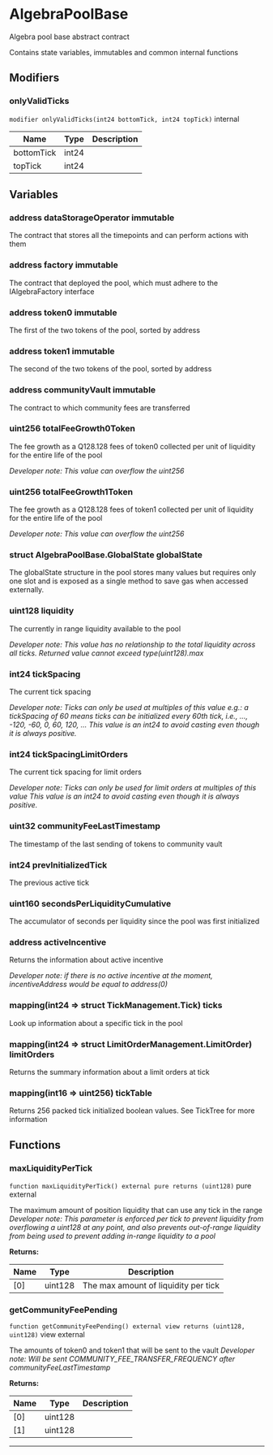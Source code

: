 

# AlgebraPoolBase


Algebra pool base abstract contract

Contains state variables, immutables and common internal functions


## Modifiers
### onlyValidTicks


`modifier onlyValidTicks(int24 bottomTick, int24 topTick)`  internal





| Name | Type | Description |
| ---- | ---- | ----------- |
| bottomTick | int24 |  |
| topTick | int24 |  |




## Variables
### address dataStorageOperator immutable

The contract that stores all the timepoints and can perform actions with them

### address factory immutable

The contract that deployed the pool, which must adhere to the IAlgebraFactory interface

### address token0 immutable

The first of the two tokens of the pool, sorted by address

### address token1 immutable

The second of the two tokens of the pool, sorted by address

### address communityVault immutable

The contract to which community fees are transferred

### uint256 totalFeeGrowth0Token 

The fee growth as a Q128.128 fees of token0 collected per unit of liquidity for the entire life of the pool

*Developer note: This value can overflow the uint256*
### uint256 totalFeeGrowth1Token 

The fee growth as a Q128.128 fees of token1 collected per unit of liquidity for the entire life of the pool

*Developer note: This value can overflow the uint256*
### struct AlgebraPoolBase.GlobalState globalState 

The globalState structure in the pool stores many values but requires only one slot
and is exposed as a single method to save gas when accessed externally.

### uint128 liquidity 

The currently in range liquidity available to the pool

*Developer note: This value has no relationship to the total liquidity across all ticks.
Returned value cannot exceed type(uint128).max*
### int24 tickSpacing 

The current tick spacing

*Developer note: Ticks can only be used at multiples of this value
e.g.: a tickSpacing of 60 means ticks can be initialized every 60th tick, i.e., ..., -120, -60, 0, 60, 120, ...
This value is an int24 to avoid casting even though it is always positive.*
### int24 tickSpacingLimitOrders 

The current tick spacing for limit orders

*Developer note: Ticks can only be used for limit orders at multiples of this value
This value is an int24 to avoid casting even though it is always positive.*
### uint32 communityFeeLastTimestamp 

The timestamp of the last sending of tokens to community vault

### int24 prevInitializedTick 

The previous active tick

### uint160 secondsPerLiquidityCumulative 

The accumulator of seconds per liquidity since the pool was first initialized

### address activeIncentive 

Returns the information about active incentive

*Developer note: if there is no active incentive at the moment, incentiveAddress would be equal to address(0)*
### mapping(int24 &#x3D;&gt; struct TickManagement.Tick) ticks 

Look up information about a specific tick in the pool

### mapping(int24 &#x3D;&gt; struct LimitOrderManagement.LimitOrder) limitOrders 

Returns the summary information about a limit orders at tick

### mapping(int16 &#x3D;&gt; uint256) tickTable 

Returns 256 packed tick initialized boolean values. See TickTree for more information


## Functions
### maxLiquidityPerTick


`function maxLiquidityPerTick() external pure returns (uint128)` pure external

The maximum amount of position liquidity that can use any tick in the range
*Developer note: This parameter is enforced per tick to prevent liquidity from overflowing a uint128 at any point, and
also prevents out-of-range liquidity from being used to prevent adding in-range liquidity to a pool*




**Returns:**

| Name | Type | Description |
| ---- | ---- | ----------- |
| [0] | uint128 | The max amount of liquidity per tick |

### getCommunityFeePending


`function getCommunityFeePending() external view returns (uint128, uint128)` view external

The amounts of token0 and token1 that will be sent to the vault
*Developer note: Will be sent COMMUNITY_FEE_TRANSFER_FREQUENCY after communityFeeLastTimestamp*




**Returns:**

| Name | Type | Description |
| ---- | ---- | ----------- |
| [0] | uint128 |  |
| [1] | uint128 |  |





---


